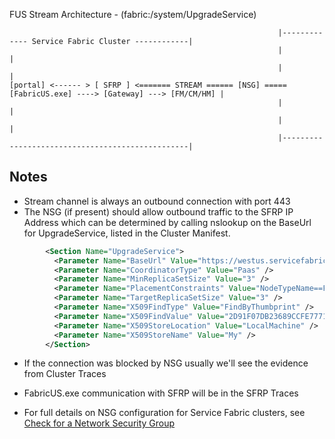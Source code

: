 FUS Stream Architecture - (fabric:/system/UpgradeService)

```
                                                            |------------- Service Fabric Cluster ------------|
                                                            |                                                 |
                                                            |                                                 |
[portal] <------ > [ SFRP ] <======= STREAM ====== [NSG] ===== [FabricUS.exe] ----> [Gateway] ---> [FM/CM/HM] |
                                                            |                                                 |
                                                            |                                                 |
                                                            |-------------------------------------------------|
```

## **Notes**
- Stream channel is always an outbound connection with port 443
- The NSG (if present) should allow outbound traffic to the SFRP IP Address which can be determined by calling nslookup on the BaseUrl for UpgradeService, listed in the Cluster Manifest.

```xml
        <Section Name="UpgradeService">
	      <Parameter Name="BaseUrl" Value="https://westus.servicefabric.azure.com/runtime/clusters/" /> ==> 13.91.252.58
	      <Parameter Name="CoordinatorType" Value="Paas" />
	      <Parameter Name="MinReplicaSetSize" Value="3" />
	      <Parameter Name="PlacementConstraints" Value="NodeTypeName==FEPKCWUS" />
	      <Parameter Name="TargetReplicaSetSize" Value="3" />
	      <Parameter Name="X509FindType" Value="FindByThumbprint" />
	      <Parameter Name="X509FindValue" Value="2D91F07DB23689CCFE7771F0D5847185DC43B7B7" />
	      <Parameter Name="X509StoreLocation" Value="LocalMachine" />
	      <Parameter Name="X509StoreName" Value="My" />
	    </Section>
```
- If the connection was blocked by NSG usually we'll see the evidence from Cluster Traces
- FabricUS.exe communication with SFRP will be in the SFRP Traces 

- For full details on NSG configuration for Service Fabric clusters, see [Check for a Network Security Group](../Security/NSG%20configuration%20for%20Service%20Fabric%20clusters%20Applied%20at%20VNET%20level.md)

